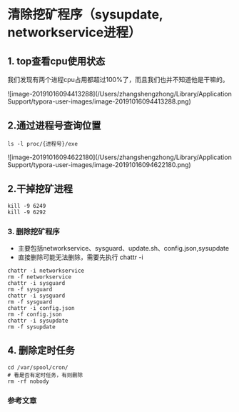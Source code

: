 # 清除挖矿程序（sysupdate, networkservice进程）

## 1. top查看cpu使用状态

我们发现有两个进程cpu占用都超过100%了，而且我们也并不知道他是干嘛的。

![image-20191016094413288](/Users/zhangshengzhong/Library/Application Support/typora-user-images/image-20191016094413288.png)

## 2.通过进程号查询位置

```
ls -l proc/{进程号}/exe
```

![image-20191016094622180](/Users/zhangshengzhong/Library/Application Support/typora-user-images/image-20191016094622180.png)

## 2.干掉挖矿进程

```
kill -9 6249
kill -9 6292
```

### 3. 删除挖矿程序

- 主要包括networkservice、sysguard、update.sh、config.json,sysupdate
- 直接删除可能无法删除，需要先执行 chattr -i

```
chattr -i networkservice
rm -f networkservice
chattr -i sysguard
rm -f sysguard
chattr -i sysguard
rm -f sysguard
chattr -i config.json
rm -f config.json
chattr -i sysupdate
rm -f sysupdate

```

## 4. 删除定时任务

```
cd /var/spool/cron/
# 看是否有定时任务，有则删除
rm -rf nobody
```



### 参考文章